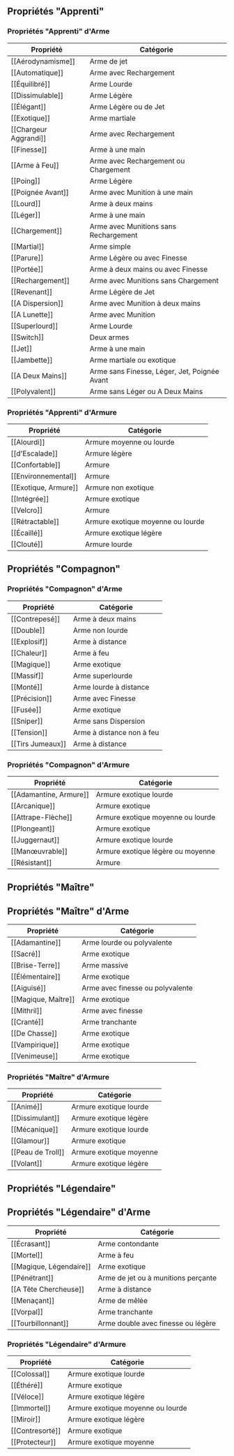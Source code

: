 ## Propriétés "Apprenti"
### Propriétés "Apprenti" d'Arme

| Propriété             | Catégorie                                    |
| --------------------- | -------------------------------------------- |
| [[Aérodynamisme]]     | Arme de jet                                  |
| [[Automatique]]       | Arme avec Rechargement                       |
| [[Équilibré]]         | Arme Lourde                                  |
| [[Dissimulable]]      | Arme Légère                                  |
| [[Élégant]]           | Arme Légère ou de Jet                        |
| [[Exotique]]          | Arme martiale                                |
| [[Chargeur Aggrandi]] | Arme avec Rechargement                       |
| [[Finesse]]           | Arme à une main                              |
| [[Arme à Feu]]        | Arme avec Rechargement ou Chargement         |
| [[Poing]]             | Arme Légère                                  |
| [[Poignée Avant]]     | Arme avec Munition à une main                |
| [[Lourd]]             | Arme à deux mains                            |
| [[Léger]]             | Arme à une main                              |
| [[Chargement]]        | Arme avec Munitions sans Rechargement        |
| [[Martial]]           | Arme simple                                  |
| [[Parure]]            | Arme Légère ou avec Finesse                  |
| [[Portée]]            | Arme à deux mains ou avec Finesse            |
| [[Rechargement]]      | Arme avec Munitions sans Chargement          |
| [[Revenant]]          | Arme Légère de Jet                           |
| [[A Dispersion]]      | Arme avec Munition à deux mains              |
| [[A Lunette]]         | Arme avec Munition                           |
| [[Superlourd]]        | Arme Lourde                                  |
| [[Switch]]            | Deux armes                                   |
| [[Jet]]               | Arme à une main                              |
| [[Jambette]]          | Arme martiale ou exotique                    |
| [[A Deux Mains]]      | Arme sans Finesse, Léger, Jet, Poignée Avant |
| [[Polyvalent]]        | Arme sans Léger ou A Deux Mains              |
### Propriétés "Apprenti" d'Armure

| Propriété            | Catégorie                         |
| -------------------- | --------------------------------- |
| [[Alourdi]]          | Armure moyenne ou lourde          |
| [[d'Escalade]]       | Armure légère                     |
| [[Confortable]]      | Armure                            |
| [[Environnemental]]  | Armure                            |
| [[Exotique, Armure]] | Armure non exotique               |
| [[Intégrée]]         | Armure exotique                   |
| [[Velcro]]           | Armure                            |
| [[Rétractable]]      | Armure exotique moyenne ou lourde |
| [[Écaillé]]          | Armure exotique légère            |
| [[Clouté]]           | Armure lourde                     |


## Propriétés "Compagnon"

### Propriétés "Compagnon" d'Arme

| Propriété        | Catégorie                 |
| ---------------- | ------------------------- |
| [[Contrepesé]]   | Arme à deux mains         |
| [[Double]]       | Arme non lourde           |
| [[Explosif]]     | Arme à distance<br>       |
| [[Chaleur]]      | Arme à feu                |
| [[Magique]]      | Arme exotique             |
| [[Massif]]       | Arme superlourde          |
| [[Monté]]        | Arme lourde à distance    |
| [[Précision]]    | Arme avec Finesse         |
| [[Fusée]]        | Arme exotique             |
| [[Sniper]]       | Arme sans Dispersion      |
| [[Tension]]      | Arme à distance non à feu |
| [[Tirs Jumeaux]] | Arme à distance           |
### Propriétés "Compagnon" d'Armure

| Propriété              | Catégorie                         |
| ---------------------- | --------------------------------- |
| [[Adamantine, Armure]] | Armure exotique lourde            |
| [[Arcanique]]          | Armure exotique                   |
| [[Attrape-Flèche]]     | Armure exotique moyenne ou lourde |
| [[Plongeant]]          | Armure exotique                   |
| [[Juggernaut]]         | Armure exotique lourde            |
| [[Manœuvrable]]        | Armure exotique légère ou moyenne |
| [[Résistant]]          | Armure                            |
## Propriétés "Maître"

## Propriétés "Maître" d'Arme

| Propriété           | Catégorie                        |
| ------------------- | -------------------------------- |
| [[Adamantine]]      | Arme lourde ou polyvalente       |
| [[Sacré]]           | Arme exotique                    |
| [[Brise-Terre]]     | Arme massive                     |
| [[Élémentaire]]     | Arme exotique                    |
| [[Aiguisé]]         | Arme avec finesse ou polyvalente |
| [[Magique, Maître]] | Arme exotique                    |
| [[Mithril]]         | Arme avec finesse                |
| [[Cranté]]          | Arme tranchante                  |
| [[De Chasse]]       | Arme exotique                    |
| [[Vampirique]]      | Arme exotique                    |
| [[Venimeuse]]       | Arme exotique                    |

### Propriétés "Maître" d'Armure

| Propriété         | Catégorie               |
| ----------------- | ----------------------- |
| [[Animé]]         | Armure exotique lourde  |
| [[Dissimulant]]   | Armure exotique légère  |
| [[Mécanique]]     | Armure exotique lourde  |
| [[Glamour]]       | Armure exotique         |
| [[Peau de Troll]] | Armure exotique moyenne |
| [[Volant]]        | Armure exotique légère  |
## Propriétés "Légendaire"

## Propriétés "Légendaire" d'Arme

| Propriété               | Catégorie                           |
| ----------------------- | ----------------------------------- |
| [[Écrasant]]            | Arme contondante                    |
| [[Mortel]]              | Arme à feu                          |
| [[Magique, Légendaire]] | Arme exotique                       |
| [[Pénétrant]]           | Arme de jet ou à munitions perçante |
| [[A Tête Chercheuse]]   | Arme à distance                     |
| [[Menaçant]]            | Arme de mêlée                       |
| [[Vorpal]]              | Arme tranchante                     |
| [[Tourbillonnant]]      | Arme double avec finesse ou légère  |
### Propriétés "Légendaire" d'Armure

| Propriété       | Catégorie                         |
| --------------- | --------------------------------- |
| [[Colossal]]    | Armure exotique lourde            |
| [[Éthéré]]      | Armure exotique                   |
| [[Véloce]]      | Armure exotique légère            |
| [[Immortel]]    | Armure exotique moyenne ou lourde |
| [[Miroir]]      | Armure exotique légère            |
| [[Contresorté]] | Armure exotique                   |
| [[Protecteur]]  | Armure exotique moyenne           |